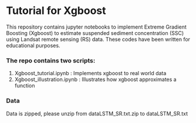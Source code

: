 # Tutorial for Xgboost
This repository contains jupyter notebooks to implement Extreme Gradient Boosting (Xgboost) to estimate suspended sediment concentration (SSC) using Landsat remote sensing (RS) data. These codes have been written for educational purposes.

### The repo contains two scripts:
1. Xgboost_tutorial.ipynb : Implements xgboost to real world data
2. Xgboost_illustration.ipynb : Illustrates how xgboost approximates a function

### Data 
Data is zipped, please unzip from dataLSTM_SR.txt.zip to dataLSTM_SR.txt




